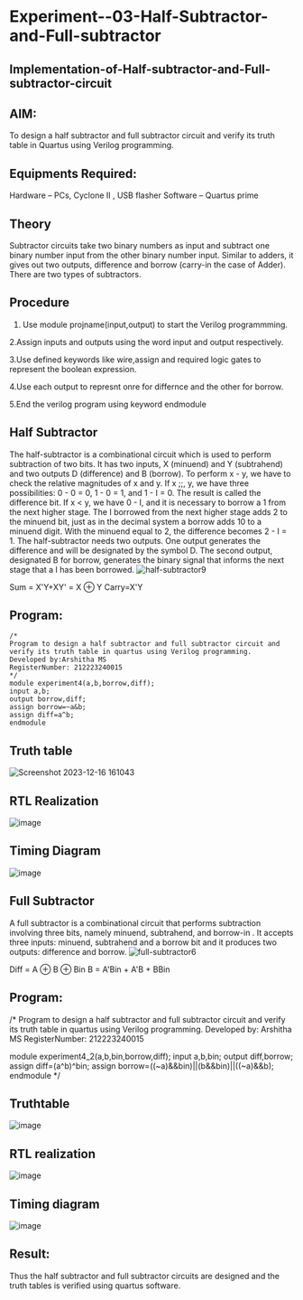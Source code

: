# Experiment--03-Half-Subtractor-and-Full-subtractor
## Implementation-of-Half-subtractor-and-Full-subtractor-circuit
## AIM:
To design a half subtractor and full subtractor circuit and verify its truth table in Quartus using Verilog programming.

## Equipments Required:
Hardware – PCs, Cyclone II , USB flasher Software – Quartus prime

## Theory
Subtractor circuits take two binary numbers as input and subtract one binary number input from the other binary number input. Similar to adders, it gives out two outputs, difference and borrow (carry-in the case of Adder). There are two types of subtractors.

## Procedure
1. Use module projname(input,output) to start the Verilog programmming.

2.Assign inputs and outputs using the word input and output respectively.

3.Use defined keywords like wire,assign and required logic gates to represent the boolean expression.

4.Use each output to represnt onre for differnce and the other for borrow.

5.End the verilog program using keyword endmodule


## Half Subtractor
The half-subtractor is a combinational circuit which is used to perform subtraction of two bits. It has two inputs, X (minuend) and Y (subtrahend) and two outputs D (difference) and B (borrow). To perform x - y, we have to check the relative magnitudes of x and y. If x ;;, y, we have three possibilities: 0 - 0 = 0, 1 - 0 = 1, and 1 - I = 0. The result is called the difference bit. If x < y, we have 0 - I, and it is necessary to borrow a 1 from the next higher stage. The I borrowed from the next higher stage adds 2 to the minuend bit, just as in the decimal system a borrow adds 10 to a minuend digit. With the minuend equal to 2, the difference becomes 2 - I = 1. The half-subtractor needs two outputs. One output generates the difference and will be designated by the symbol D. The second output, designated B for borrow, generates the binary signal that informs the next stage that a I has been borrowed.
![half-subtractor9](https://user-images.githubusercontent.com/36288975/166112538-58c3bc7c-ee5d-4e6a-ac8d-8e8328efe27a.png)


Sum = X'Y+XY' = X ⊕ Y
Carry=X'Y
## Program:
```
/*
Program to design a half subtractor and full subtractor circuit and verify its truth table in quartus using Verilog programming.
Developed by:Arshitha MS 
RegisterNumber: 212223240015
*/
module experiment4(a,b,borrow,diff);
input a,b;
output borrow,diff;
assign borrow=~a&b;
assign diff=a^b;
endmodule
```
## Truth table
![Screenshot 2023-12-16 161043](https://github.com/arshitha7/Experiment--03-Half-Subtractor-and-Full-subtractor/assets/144979143/cf33108c-a6b1-4c77-827d-537681d2659e)

## RTL Realization
![image](https://github.com/arshitha7/Experiment--03-Half-Subtractor-and-Full-subtractor/assets/144979143/45acdb1b-7757-4681-aca8-d33c597b2f7b)
## Timing Diagram
![image](https://github.com/arshitha7/Experiment--03-Half-Subtractor-and-Full-subtractor/assets/144979143/f0bb935c-d614-47ec-a4f7-9aea4e949253)



## Full Subtractor
A full subtractor is a combinational circuit that performs subtraction involving three bits, namely minuend, subtrahend, and borrow-in . It accepts three inputs: minuend, subtrahend and a borrow bit and it produces two outputs: difference and borrow. 
![full-subtractor6](https://user-images.githubusercontent.com/36288975/166112541-24c68359-3de8-4674-ae22-8272ffc385ed.png)


Diff = A ⊕ B ⊕ Bin B = A'Bin + A'B + BBin


## Program:
/*
Program to design a half subtractor and full subtractor circuit and verify its truth table in quartus using Verilog programming.
Developed by: Arshitha MS
RegisterNumber: 212223240015

module experiment4_2(a,b,bin,borrow,diff);
input a,b,bin;
output diff,borrow;
assign diff=(a^b)^bin;
assign borrow=((~a)&&bin)||(b&&bin)||((~a)&&b);
endmodule
*/


## Truthtable
![image](https://github.com/arshitha7/Experiment--03-Half-Subtractor-and-Full-subtractor/assets/144979143/c8364497-61b0-4c65-9d65-97c025402a9b)


##  RTL realization
![image](https://github.com/arshitha7/Experiment--03-Half-Subtractor-and-Full-subtractor/assets/144979143/9102c089-f619-43e3-bf94-edf1f54a9dcd)

## Timing diagram 
![image](https://github.com/arshitha7/Experiment--03-Half-Subtractor-and-Full-subtractor/assets/144979143/b6912d9e-335e-4acb-b2e1-df69daa63980)

## Result:
Thus the half subtractor and full subtractor circuits are designed and the truth tables is verified using quartus software.
